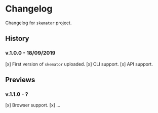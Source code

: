 # Changelog

Changelog for `skemator` project.

## History

### v.1.0.0 - 18/09/2019

[x] First version of `skemator` uploaded.
[x] CLI support.
[x] API support.

## Previews

### v.1.1.0 - ?

[x] Browser support.
[x] ...
